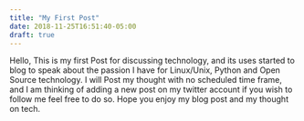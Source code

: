 ```yaml
---
title: "My First Post"
date: 2018-11-25T16:51:40-05:00
draft: true
---
```


Hello, This is my first Post for discussing technology, and its uses started to blog to speak about the passion I have for Linux/Unix, Python and Open Source technology. I will Post my thought with no scheduled time frame, and I am thinking of adding a new post on my twitter account if you wish to follow me feel free to do so. Hope you enjoy my blog post and my thought on tech.

